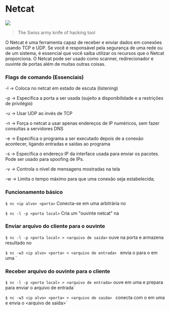 # Netcat

![](https://i.imgur.com/JVCnnF0.png)
> The Swiss army knife of hacking tool


O Netcat é uma ferramenta capaz de receber e enviar dados em conexões usando TCP e UDP. Se você é responsável pela segurança de uma rede ou de um sistema, é essencial que você saiba utilizar os recursos que o Netcat proporciona. O Netcat pode ser usado como scanner, redirecionador e ouvinte de portas além de muitas outras coisas.

### Flags de comando (Essenciais)

-l -> Coloca no netcat em estado de escuta (listening)

-p -> Especifica a porta a ser usada (sujeito a disponibilidade e a restrições de privilégio)

-u -> Usar UDP ao invés de TCP

-n -> Força o netcat a usar apenas endereços de IP numéricos, sem fazer consultas a servidores DNS

-e -> Especifica o programa a ser executado depois de a conexão acontecer, ligando entradas e saídas ao programa

-s -> Especifica o endereço IP da interface usada para enviar os pacotes. Pode ser usado para spoofing de IPs.

-v -> Controla o nível de mensagens mostradas na tela

-w -> Limita o tempo máximo para que uma conexão seja estabelecida;

### Funcionamento básico

`$ nc <ip alvo> <porta>`
Conecta-se em uma <porta> arbitrária no <ip alvo>

`$ nc -l -p <porta local>`
Cria um "ouvinte netcat" na <porta local>

### Enviar arquivo do cliente para o ouvinte

`$ nc -l -p <porta local> > <arquivo de saida>`
ouve na porta <porta local> e armazena resultado no <arquivo de saida>

`$ nc -w3 <ip alvo> <porta> < <arquivo de entrada> `
envia o <arquivo de entrada> para o <ip alvo> em uma <porta>`

### Receber arquivo do ouvinte para o cliente

`$ nc -l -p <porta local> > <arquivo de entrada>`
ouve em uma <porta local> e prepara para enviar o arquivo de entrada`

`$ nc -w3 <ip alvo> <porta> > <arquivo de saida> `
conecta com o <ip alvo> em uma <porta> e envia o <arquivo de saída>`





